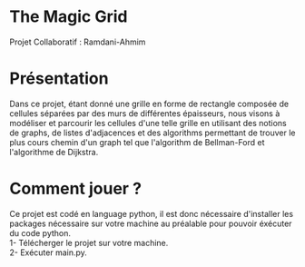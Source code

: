 # The Magic Grid
Projet Collaboratif : Ramdani-Ahmim

# Présentation
Dans ce projet, étant donné une grille en forme de rectangle composée de cellules séparées par des murs de différentes épaisseurs, nous visons à modéliser et parcourir les cellules d'une telle grille en utilisant des notions de graphs, de listes d'adjacences et des algorithms permettant de trouver le plus cours chemin d'un graph tel que l'algorithm de Bellman-Ford et l'algorithme de Dijkstra.

# Comment jouer ?
Ce projet est codé en language python, il est donc nécessaire d'installer les packages nécessaire sur votre machine au préalable pour pouvoir éxécuter du code python. <br>
1- Télécherger le projet sur votre machine. <br>
2- Exécuter main.py. <br>
